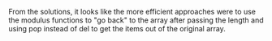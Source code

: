 From the solutions, it looks like the more efficient approaches were to use the modulus functions to "go back" to the array after passing the length and using pop instead of del to get the items out of the original array.